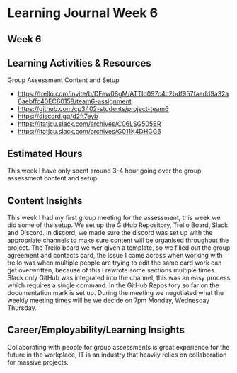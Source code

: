 # Learning Journal Week 6
## Week 6
## Learning Activities & Resources 
Group Assessment Content and Setup
- https://trello.com/invite/b/DFew08gM/ATTId097c4c2bdf957faedd9a32a6aebffc40EC60158/team6-assignment
- https://github.com/cp3402-students/project-team6
- https://discord.gg/d2ft7eyb
- https://itatjcu.slack.com/archives/C06LSG505BR
- https://itatjcu.slack.com/archives/G011K4DHGG6
## Estimated Hours
This week I have only spent around 3-4 hour going over the group assessment content and setup
## Content Insights
This week I had my first group meeting for the assessment, this week we did some of the setup. We set up the GitHub Repository, 
Trello Board, Slack and Discord. In discord, we made sure the discord was set up with the appropriate channels to make sure 
content will be organised throughout the project. The Trello board we wer given a template, so we filled out the group agreement and contacts card, 
the issue I came across when working with trello was when multiple people are trying to edit the same card work can get overwritten, because of this
I rewrote some sections multiple times. Slack only GitHub was integrated into the channel, this was an easy process which requires a single command. 
In the GitHub Repository so far on the documentation mark is set up. During the meeting we negotiated what the weekly meeting times will be we decide on
7pm Monday, Wednesday Thursday.

## Career/Employability/Learning Insights
Collaborating with people for group assessments is great experience for the future in the workplace, IT is an industry that heavily relies on collaboration for massive projects.     